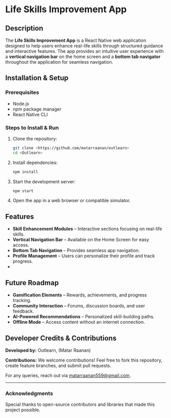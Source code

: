 # Life Skills Improvement App

## Description
The **Life Skills Improvement App** is a React Native web application designed to help users enhance real-life skills through structured guidance and interactive features. The app provides an intuitive user experience with a **vertical navigation bar** on the home screen and a **bottom tab navigator** throughout the application for seamless navigation.

## Installation & Setup
### Prerequisites
- Node.js 
- npm package manager
- React Native CLI

### Steps to Install & Run
1. Clone the repository:
   ```sh
   git clone <https://github.com/matarraanan/outlearn>
   cd <Outlearn>
   ```
2. Install dependencies:
   ```sh
   npm install
   ```
 
3. Start the development server:
   ```sh
   npm start
   ```
  
4. Open the app in a web browser or compatible simulator.

## Features
- **Skill Enhancement Modules** – Interactive sections focusing on real-life skills.
- **Vertical Navigation Bar** – Available on the Home Screen for easy access.
- **Bottom Tab Navigation** – Provides seamless app navigation.
- **Profile Management** – Users can personalize their profile and track progress.
-

## Future Roadmap
- **Gamification Elements** – Rewards, achievements, and progress tracking.
- **Community Interaction** – Forums, discussion boards, and user feedback.
- **AI-Powered Recommendations** – Personalized skill-building paths.
- **Offline Mode** – Access content without an internet connection.

## Developer Credits & Contributions
**Developed by:** Outlearn, (Matar Raanan)

**Contributions:** We welcome contributions! Feel free to fork this repository, create feature branches, and submit pull requests.

For any queries, reach out via matarraanan559@gmail.com.

---

### Acknowledgments
Special thanks to open-source contributors and libraries that made this project possible.

